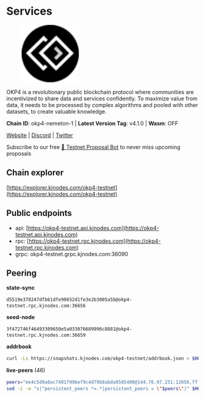 # Services

<figure><img src="https://raw.githubusercontent.com/kj89/cosmos-images/main/logos/okp4.png" width="150" alt=""><figcaption></figcaption></figure>

OKP4 is a revolutionary public blockchain protocol where communities are incentivized to  share data and services confidently. To maximize value from data, it needs to be processed  by complex algorithms and pooled with other datasets, to create valuable knowledge.

**Chain ID**: okp4-nemeton-1 | **Latest Version Tag**: v4.1.0 | **Wasm**: OFF

[Website](https://okp4.network) | [Discord](https://discord.gg/okp4) | [Twitter](https://twitter.com/OKP4_Protocol)



Subscribe to our free [🤖 Testnet Proposal Bot](https://t.me/kjnodes_testnet_proposal_bot) to never miss upcoming proposals


## Chain explorer
[https://explorer.kjnodes.com/okp4-testnet](https://explorer.kjnodes.com/okp4-testnet)

## Public endpoints

* api: [https://okp4-testnet.api.kjnodes.com](https://okp4-testnet.api.kjnodes.com)
* rpc: [https://okp4-testnet.rpc.kjnodes.com](https://okp4-testnet.rpc.kjnodes.com)
* grpc: okp4-testnet.grpc.kjnodes.com:36090

## Peering

**state-sync**

```text
d5519e378247dfb61dfe90652d1fe3e2b3005a5b@okp4-testnet.rpc.kjnodes.com:36656
```

**seed-node**

```text
3f472746f46493309650e5a033076689996c8881@okp4-testnet.rpc.kjnodes.com:36659
```

**addrbook**
```bash
curl -Ls https://snapshots.kjnodes.com/okp4-testnet/addrbook.json > $HOME/.okp4d/config/addrbook.json
```

**live-peers** (46)
```bash
peers="ee4c5d9a8ac7401f996ef9c4d79b8abda9505400@144.76.97.251:12656,fff0a8c202befd9459ff93783a0e7756da305fe3@38.242.150.63:16656,77324cc79d15d8bef4cc7462395062d73f51ad62@65.109.38.208:46656,d5519e378247dfb61dfe90652d1fe3e2b3005a5b@65.109.68.190:36656,7dfc61d3ac9f6da7fa9f4893bc0ffa17ef8006e6@185.111.159.139:36656,874373b78d2cd50e716aa464bf407581d9305655@94.250.201.130:27656,d132ad0c5b2afd0eab2d87351eeda46dc9d69312@46.228.205.200:26656,ead118d7cbe51cbabf5a77b69db7255512f41023@88.208.34.134:60656,99f6675049e22a0216af0e2447e7a4c5021874cd@142.132.132.200:28656,14f8949ab0a276d2e55c8fa6255430881978a619@185.192.96.236:26656,42fbb917fca6787bc3ab774865f4bb1ef950f114@65.108.226.26:30656,b0b56d944cf1cc569a1e77e0923e075bad94d755@141.95.145.41:28656,603828b0b21b150ece5aeee9d548a259d08348ec@65.108.224.156:26656,8cdeb85dada114c959c36bb59ce258c65ae3a09c@88.198.242.163:36656,8af258bbe73f4c66127a7b3e8b1ec23fde2950a6@65.108.192.123:19656,f3f72a8352c3dfa2b40e1d2fd0a877a5197adaaa@65.108.9.164:22556,d1a0ff9bd7ea1ebd06bc7158f3523f5e557328be@163.172.135.127:26656,5c2a752c9b1952dbed075c56c600c3a79b58c395@95.214.55.232:26996,23e895e7d650f43e1f53522165607b71685f8cfa@65.108.75.107:26656,6a66a38bdd5895ec6f1ce18b3430860a30e18e02@142.132.149.118:26656,eef77b5ae1c37f3e5809ff928c329dde906be388@65.108.133.73:21656,8a7605d8ae4338de5b7a0d5c70244ce05e377630@85.10.200.221:26656,74349a1cb9479b291866debe2042de8a2e88b850@65.108.233.109:17656,c030413e39be95c397c6681639f5d48675554c0c@51.79.78.121:26646,8bccab4596e8bc162763bad6597d43523e6c32f8@104.194.8.68:26656,307fb25cd6998d0d5bd1d947571f6043c6bb4069@65.109.31.114:2280,854cc8b83a48ba4394c1940b57d0f42ec013e033@38.242.251.204:26656,8527f34bd6e542304809386896997d12d80e5e0e@65.108.237.232:29656,e755eb8016c2f6f5303b2f8d503d9126d235e80f@138.201.35.56:26656,0ef08b8e85a4803b75ed5d32f13e0b4f78afe855@65.109.80.158:13656,a490691c2a423573cb93bc23b13967ed9db0e3ff@146.190.44.218:26656,6470a3088ff58d22e4b271e52c1d73c1ceb5d798@80.232.244.29:26656,fe8bd9375c43a7cc6ef27e62d56af341a62e67c9@95.217.202.49:30656,d1c1b729eff9afe7dfd371f190df6282c82ccfad@65.109.89.5:31656,0448864ede56d3c96d7d3bb8ea9f546b70cc722e@51.159.149.68:26656,1f4fa23210cc1d086a928a3c6de7c24f6c8f17ba@202.61.226.120:16656,643988550263605405a7968c38fd11653bf75cd0@38.242.252.104:26656,9928d19b7663a6fa639eb7c1ee239e671edcbdb2@5.9.147.22:26616,82bb185819e5cf2bb6a9896447672efca27f28cb@65.109.15.202:26656,78d923333e39e747c6a7fbfcc822ec6279990556@91.211.251.232:28656,7ba5d3721d98efd479b2a3f3b4df6ebd5fd2f119@109.123.243.135:26656,c6abcdff7b29159bf5be14f43c8e877648136468@51.159.2.19:21684,e6bc1bcddce8077ee769c4b2c24e3ec93191721f@103.190.37.10:26656,540e0e9b33b2d87315fdf7089404671581d36e94@95.217.203.43:26656,9755cab2585a2794453a5b396ef13b893393366f@65.108.212.224:46673,2f9e54645aca860f703e3f756fa7c472b829a9a9@195.201.222.82:26009"
sed -i -e "s|^persistent_peers *=.*|persistent_peers = \"$peers\"|" $HOME/.okp4d/config/config.toml
```
